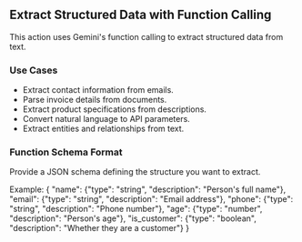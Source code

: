 ## Extract Structured Data with Function Calling

This action uses Gemini's function calling to extract structured data from text.

### Use Cases
- Extract contact information from emails.
- Parse invoice details from documents.
- Extract product specifications from descriptions.
- Convert natural language to API parameters.
- Extract entities and relationships from text.

### Function Schema Format
Provide a JSON schema defining the structure you want to extract.

Example:
{
  "name": {"type": "string", "description": "Person's full name"},
  "email": {"type": "string", "description": "Email address"},
  "phone": {"type": "string", "description": "Phone number"},
  "age": {"type": "number", "description": "Person's age"},
  "is_customer": {"type": "boolean", "description": "Whether they are a customer"}
}